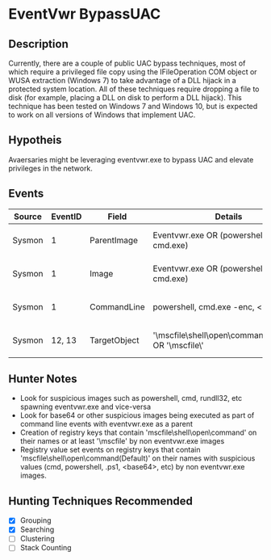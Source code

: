 # EventVwr BypassUAC
## Description
Currently, there are a couple of public UAC bypass techniques, most of which require a privileged file copy using the IFileOperation COM object or WUSA extraction (Windows 7) to take advantage of a DLL hijack in a protected system location. All of these techniques require dropping a file to disk (for example, placing a DLL on disk to perform a DLL hijack). This technique has been tested on Windows 7 and Windows 10, but is expected to work on all versions of Windows that implement UAC.

## Hypotheis
Avaersaries might be leveraging eventvwr.exe to bypass UAC and elevate privileges in the network.

## Events

| Source | EventID | Field | Details | Reference | 
|--------|---------|-------|--------|-----------| 
| Sysmon | 1 | ParentImage | Eventvwr.exe OR (powershell.exe OR cmd.exe) | Cyb3rWard0g & MalwareSoup |
| Sysmon | 1 | Image | Eventvwr.exe OR (powershell.exe OR cmd.exe) | Cyb3rWard0g & MalwareSoup) |
| Sysmon | 1 | CommandLine | powershell, cmd.exe -enc, \<base64\> | Cyb3rWard0g & MalwareSoup |
| Sysmon | 12, 13 | TargetObject | '\mscfile\shell\open\command\(Default)' OR '\\mscfile\\' | Cyb3rWard0g & MalwareSoup |


## Hunter Notes
* Look for suspicious images such as powershell, cmd, rundll32, etc spawning eventvwr.exe and vice-versa
* Look for base64 or other suspicious images being executed as part of command line events with eventvwr.exe as a parent
* Creation of registry keys that contain 'mscfile\shell\open\command\' on their names or at least '\mscfile\' by non eventvwr.exe images
* Registry value set events on registry keys that contain 'mscfile\shell\open\command\(Default)' on their names with suspicious values (cmd, powershell, .ps1, \<base64\>, etc) by non eventvwr.exe images.

## Hunting Techniques Recommended

- [x] Grouping
- [x] Searching
- [ ] Clustering
- [ ] Stack Counting
